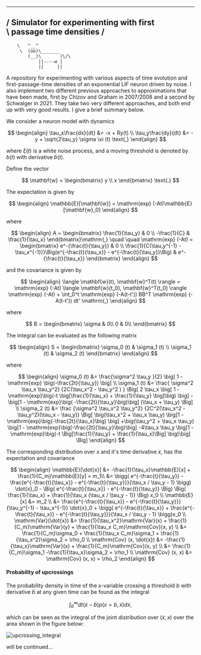  ________________________________________
/ Simulator for experimenting with first \
\ passage time densities                 /
 ----------------------------------------
        \   ^__^
         \  (oo)\_______
            (__)\       )\/\
                ||----w |
                ||     ||

A repository for experimenting with various aspects of time evolution and first-passage-time densities of an exponential LIF neuron driven by noise. I also implement two different previous approaches to approximations that have been made, first by Chizov and Graham in 2007/2008 and a second by Schwalger in 2021. They take two very different approaches, and both end up with very good results. I give a brief summary below.


We consider a neuron model with dynamics 

$$
\begin{align}
\tau_x\frac{dx}{dt} &= -x + Ry(t) \\
\tau_y\frac{dy}{dt} &= -y + \sqrt{2\tau_y} \sigma \xi (t) \text{,}
\end{align}
$$

where $\xi (t)$ is a white noise process, and a moving threshold is denoted by $b(t)$ with derivative $\dot{b}(t)$.


Define the vector

$$
\mathbf{w} = 
\begin{bmatrix}
    y \\
    x
\end{bmatrix} \text{.}
$$

The expectation is given by

$$
\begin{align}
    \mathbb{E}[\mathbf{w}] = \mathrm{exp} (-At)\mathbb{E}[\mathbf{w}_0]
\end{align}
$$

where

$$
\begin{align}
A = 
\begin{bmatrix}
    \frac{1}{\tau_y} & 0 \\
    -\frac{1}{C}     & \frac{1}{\tau_x}
\end{bmatrix}\mathrm{,} \quad \quad
\mathrm{exp} (-At) =
\begin{bmatrix}
    e^-{\frac{t}{\tau_y}} & 0 \\
    \frac{1}{C(\tau_y^{-1} - \tau_x^{-1})}\Big(e^{-\frac{t}{\tau_x}} - e^{-\frac{t}{\tau_y}}\Big) & e^-{\frac{t}{\tau_x}}
\end{bmatrix}
\end{align}
$$

and the covariance is given by  

$$
\begin{align}
    \langle \mathbf{w}(t), \mathbf{w}^T(t) \rangle = \mathrm{exp} (-At) \langle \mathbf{w}(t_0), \mathbf{w}^T(t_0) \rangle \mathrm{exp} (-At) + \int_0^t \mathrm{exp} (-A(t-t')) BB^T \mathrm{exp} (-A(t-t')) dt' \mathrm{,}
\end{align}
$$

where

$$
B = 
\begin{bmatrix}
     \sigma & 0\\
     0      & 0\\
\end{bmatrix}
$$

The integral can be evaluated as the following matrix

$$
\begin{align}
S = 
    \begin{bmatrix}
        \sigma_0 (t) & \sigma_1 (t) \\
        \sigma_1 (t) & \sigma_2 (t)
    \end{bmatrix}
\end{align}
$$

where

$$
\begin{align}
    \sigma_0 (t) &= \frac{\sigma^2 \tau_y }{2} \big[ 1 - \mathrm{exp} \big(-\frac{2t}{\tau_y}) \big] \\
    \sigma_1 (t) &=    
    \frac{
        \sigma^2 \tau_x \tau_y^2}
        {2C(\tau_x^2 - \tau_y^2 )
    }
    \Big[ 2 \tau_x \big[ 1 - \mathrm{exp}\big(-t \big[\frac{1}{\tau_x} + \frac{1}{\tau_y} \big]\big) \big] 
    - \big[1 - \mathrm{exp}\big( -\frac{2t}{\tau_y}\big)\big] (\tau_x + \tau_y)  \Big] \\
    \sigma_2 (t) &= 
    \frac
    {\sigma^2 \tau_x^2 \tau_y^2}
    {2C^2(\tau_x^2 - \tau_y^2)(\tau_x - \tau_y)}
    \Big[
        \big(\tau_x^2  + \tau_x \tau_y) \big[1 - \mathrm{exp}\big(-\frac{2t}{\tau_x}\big) \big]
       +\big(\tau_y^2  + \tau_x \tau_y) \big[1 - \mathrm{exp}\big(-\frac{2t}{\tau_y}\big)\big]
       -4\tau_x \tau_y \big[1 - \mathrm{exp}\big(-t \Big[\frac{1}{\tau_y} + \frac{1}{\tau_x}\Big] \big)\big]
    \Big]
\end{align}
$$

The corresponding distribution over $x$ and it's time derivative $\dot{x}$, has the expectation and covariance

$$
\begin{align}
    \mathbb{E}[\dot{x}] &= -\frac{1}{\tau_x}\mathbb{E}[x] + \frac{1}{C_m}\mathbb{E}[y] = m_1\\
    &= 
    \bigg(
        e^{-\frac{t}{\tau_y}}
        -
        \frac{e^{-\frac{t}{\tau_x}} - e^{-\frac{t}{\tau_y}}}{\tau_x / \tau_y - 1}
    \bigg)
    \dot{x}_0
    -
    \Big(
        e^{-\frac{t}{\tau_x}} - e^{-\frac{t}{\tau_y}}
    \Big)
    \Big(
        \frac{1}{\tau_x} + \frac{1}{\tau_x (\tau_x / \tau_y - 1)}
    \Big)
    x_0
    \\
    \mathbb{E}[x] &= m_2 
    \\
    &= 
    \frac{e^{-\frac{t}{\tau_x}} - e^{-\frac{t}{\tau_y}}}{\tau_y^{-1} - \tau_x^{-1}} \dot{x}_0 
    +
    \bigg(
        e^{-\frac{t}{\tau_x}}
        + 
        \frac{e^{-\frac{t}{\tau_x}} - e^{-\frac{t}{\tau_y}}}{\tau_x / \tau_y - 1} 
    \bigg)x_0 
    \\
    \mathrm{Var}(\dot{x}) &= \frac{1}{\tau_x^2}\mathrm{Var}(x) + \frac{1}{C_m}\mathrm{Var}(y) + \frac{1}{\tau_x C_m}\mathrm{Cov}(x, y) \\ 
    &= \frac{1}{C_m}\sigma_0 + \frac{1}{\tau_x C_m}\sigma_1 + \frac{1}{\tau_x^2}\sigma_2 = \rho_0 \\
    \mathrm{Cov} (x, \dot{x}) &= -\frac{1}{\tau_x}\mathrm{Var}(x) + \frac{1}{C_m}\mathrm{Cov}(x, y) \\
    &= \frac{1}{C_m}\sigma_1 -\frac{1}{\tau_x}\sigma_2 = \rho_1 \\
    \mathrm{Cov} (x, x) &= \mathrm{Cov} (x, x) = \rho_2
\end{align}
$$

#### Probability of upcrossings
The probability density in time of the x-variable crossing a threshold $b$ with derivative $\dot{b}$ at any given time can be found as the integral

$$
\int^{\infty}_{\dot{b}} dt (\dot{x} - \dot{b}) p(x=b, \dot{x}) d\dot{x} \mathrm{,}
$$

which can be seen as the integral of the joint distribution over $(\dot{x}, x)$ over the area shown in the figure below: 

![upcrossing_integral](https://github.com/janskaar/neuron_ou_process_simulator/assets/29370469/1eb7b116-5901-4b0f-a00f-84d8bb79b9e6)

will be continued...
